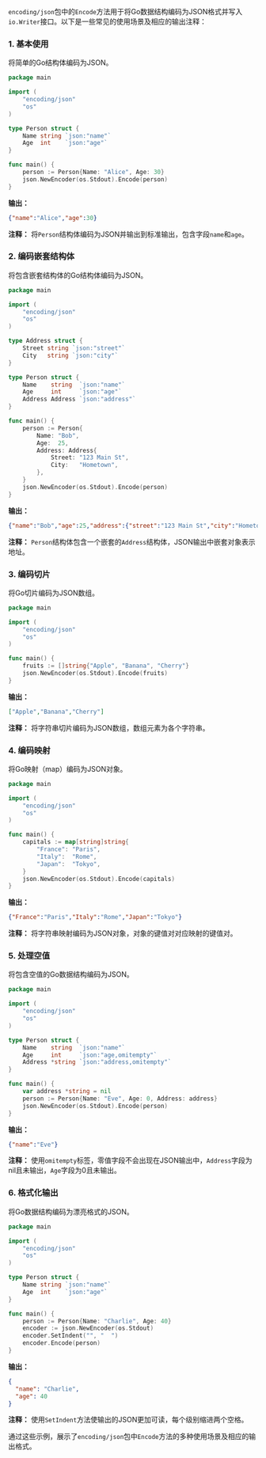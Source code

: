 `encoding/json`包中的`Encode`方法用于将Go数据结构编码为JSON格式并写入`io.Writer`接口。以下是一些常见的使用场景及相应的输出注释：

### 1. 基本使用
将简单的Go结构体编码为JSON。

```go
package main

import (
    "encoding/json"
    "os"
)

type Person struct {
    Name string `json:"name"`
    Age  int    `json:"age"`
}

func main() {
    person := Person{Name: "Alice", Age: 30}
    json.NewEncoder(os.Stdout).Encode(person)
}
```

**输出：**
```json
{"name":"Alice","age":30}
```
**注释：** 将`Person`结构体编码为JSON并输出到标准输出，包含字段`name`和`age`。

### 2. 编码嵌套结构体
将包含嵌套结构体的Go结构体编码为JSON。

```go
package main

import (
    "encoding/json"
    "os"
)

type Address struct {
    Street string `json:"street"`
    City   string `json:"city"`
}

type Person struct {
    Name    string  `json:"name"`
    Age     int     `json:"age"`
    Address Address `json:"address"`
}

func main() {
    person := Person{
        Name: "Bob",
        Age:  25,
        Address: Address{
            Street: "123 Main St",
            City:   "Hometown",
        },
    }
    json.NewEncoder(os.Stdout).Encode(person)
}
```

**输出：**
```json
{"name":"Bob","age":25,"address":{"street":"123 Main St","city":"Hometown"}}
```
**注释：** `Person`结构体包含一个嵌套的`Address`结构体，JSON输出中嵌套对象表示地址。

### 3. 编码切片
将Go切片编码为JSON数组。

```go
package main

import (
    "encoding/json"
    "os"
)

func main() {
    fruits := []string{"Apple", "Banana", "Cherry"}
    json.NewEncoder(os.Stdout).Encode(fruits)
}
```

**输出：**
```json
["Apple","Banana","Cherry"]
```
**注释：** 将字符串切片编码为JSON数组，数组元素为各个字符串。

### 4. 编码映射
将Go映射（map）编码为JSON对象。

```go
package main

import (
    "encoding/json"
    "os"
)

func main() {
    capitals := map[string]string{
        "France": "Paris",
        "Italy":  "Rome",
        "Japan":  "Tokyo",
    }
    json.NewEncoder(os.Stdout).Encode(capitals)
}
```

**输出：**
```json
{"France":"Paris","Italy":"Rome","Japan":"Tokyo"}
```
**注释：** 将字符串映射编码为JSON对象，对象的键值对对应映射的键值对。

### 5. 处理空值
将包含空值的Go数据结构编码为JSON。

```go
package main

import (
    "encoding/json"
    "os"
)

type Person struct {
    Name    string  `json:"name"`
    Age     int     `json:"age,omitempty"`
    Address *string `json:"address,omitempty"`
}

func main() {
    var address *string = nil
    person := Person{Name: "Eve", Age: 0, Address: address}
    json.NewEncoder(os.Stdout).Encode(person)
}
```

**输出：**
```json
{"name":"Eve"}
```
**注释：** 使用`omitempty`标签，零值字段不会出现在JSON输出中，`Address`字段为nil且未输出，`Age`字段为0且未输出。

### 6. 格式化输出
将Go数据结构编码为漂亮格式的JSON。

```go
package main

import (
    "encoding/json"
    "os"
)

type Person struct {
    Name string `json:"name"`
    Age  int    `json:"age"`
}

func main() {
    person := Person{Name: "Charlie", Age: 40}
    encoder := json.NewEncoder(os.Stdout)
    encoder.SetIndent("", "  ")
    encoder.Encode(person)
}
```

**输出：**
```json
{
  "name": "Charlie",
  "age": 40
}
```
**注释：** 使用`SetIndent`方法使输出的JSON更加可读，每个级别缩进两个空格。

通过这些示例，展示了`encoding/json`包中`Encode`方法的多种使用场景及相应的输出格式。